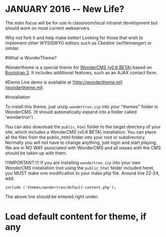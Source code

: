 # JANUARY 2016 -- New Life?
The main focus will be for use in classroom/local intranet development but should work on most current webservers.

Why not fork it and help make better! Looking for those that wish to implement other WYSISWYG editors such as Ckeditor (w/filemanger) or similar.

#What is WonderTheme?

Wondertheme is a special theme for [WonderCMS (v0.6 BETA)](http://www.wondercms.com) based on [Bootstrap 3](http://getbootstrap.com). It includes additional features, such as an AJAX contact form.

#Demo
Live demo is available at [http://wondertheme.ml](wondertheme.ml).

#Installation

To install this theme, just unzip `wondertron.zip` into your "themes" folder in WonderCMS. (It should automatically expand into a folder called 'wondertron').

You can also download the `public_html` folder to the target directory of your site, which includes a WonderCMS (v0.6 BETA) installation. You can place all the files from the public_html folder into your root or subdirectory. Normally you will not have to change anything, just login and start playing. We are in NO WAY associated with WonderCMS and all issues with the CMS should be taken up with them.

!!!IMPORTANT:!!! If you are installing `wondertron.zip` into your own WonderCMS installation (not using the `public_html` folder included here), you MUST make one modification to your index.php file. Around line 22-24, add:

    include ('themes/wondertron/default-content.php');
    
The above line should be entered right under:

# Load default content for theme, if any


